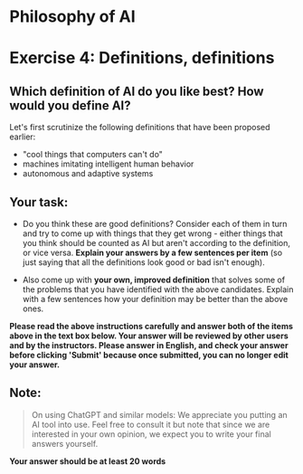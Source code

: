 # Philosophy of AI

# Exercise 4: Definitions, definitions

## Which definition of AI do you like best? How would you define AI?

Let's first scrutinize the following definitions that have been proposed earlier:

- "cool things that computers can't do"
- machines imitating intelligent human behavior
- autonomous and adaptive systems
  
## Your task:

- Do you think these are good definitions? Consider each of them in turn and try to come up with things that they get wrong - either things that you think should be counted as AI but aren't according to the definition, or vice versa. **Explain your answers by a few sentences per item** (so just saying that all the definitions look good or bad isn't enough).

- Also come up with **your own, improved definition** that solves some of the problems that you have identified with the above candidates. Explain with a few sentences how your definition may be better than the above ones.

**Please read the above instructions carefully and answer both of the items above in the text box below. Your answer will be reviewed by other users and by the instructors. Please answer in English, and check your answer before clicking 'Submit' because once submitted, you can no longer edit your answer.**

## Note: 

> On using ChatGPT and similar models: We appreciate you putting an AI tool into use. Feel free to consult it but note that since we are interested in your own opinion, we expect you to write your final answers yourself.

**Your answer should be at least 20 words**

